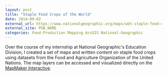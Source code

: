 ```yaml
---
layout: post
title: "Staple Food Crops of the World"
date: 2014-09-02
external_url: https://www.nationalgeographic.org/maps/wbt-staple-food-crops-world/
external_site: PUB_NAME
categories: Food-Production Mapping ArcGIS National-Geographic
---
```

Over the course of my internship at National Geographic's Education Division, I created a set of maps and written content on staple food crops using datasets from the Food and Agriculture Organization of the United Nations. The map layers can be accessed and visualized directly on the <a href="https://mapmaker.nationalgeographic.org/#/" target=_blank>MapMaker Interactive</a>.
